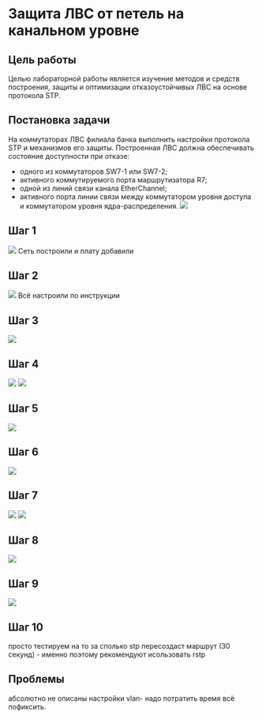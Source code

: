 # Защита ЛВС от петель на канальном уровне 
## Цель работы
Целью лабораторной работы является изучение методов и
средств построения, защиты и оптимизации отказоустойчивых ЛВС
на основе протокола STP. 

## Постановка задачи
На коммутаторах ЛВС филиала банка выполнить настройки протокола STP и механизмов его защиты. Построенная ЛВС должна
обеспечивать состояние доступности при отказе:
- одного из коммутаторов SW7-1 или SW7-2;
- активного коммутируемого порта маршрутизатора R7;
- одной из линий связи канала EtherChannel;
- активного порта линии связи между коммутатором уровня доступа и коммутатором уровня ядра-распределения. 
![](labimage/sheme.png)
## Шаг 1
![](labimage/shag1.png)
Сеть построили и плату добавили
## Шаг 2
![](labimage/shag2.png)
Всё настроили по инструкции
## Шаг 3
![](labimage/shag3.png)
## Шаг 4
![](labimage/shag4.1.png)
![](labimage/shag4.2.png)
## Шаг 5
![](labimage/shag5.png)
## Шаг 6
![](labimage/shag6.png)
## Шаг 7
![](labimage/shag7.png)
![](labimage/shag7.2.png)
## Шаг 8
![](labimage/shag8.png)
## Шаг 9
![](labimage/shag9.png)
## Шаг 10
просто тестируем на то за сполько stp пересоздаст маршрут (30 секунд) - именно поэтому рекомендуют исользовать rstp

## Проблемы 
абсолютно не описаны настройки vlan- надо потратить время всё пофиксить.